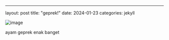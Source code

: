 ---
layout: post
title:  "geprek!"
date:   2024-01-23 
categories: jekyll 

![image](https://github.com/akusukacoding22/riannnnnn/assets/156275570/343e85e5-e81f-4701-9df6-5a8eefd5ecbc)


 ayam geprek enak banget








